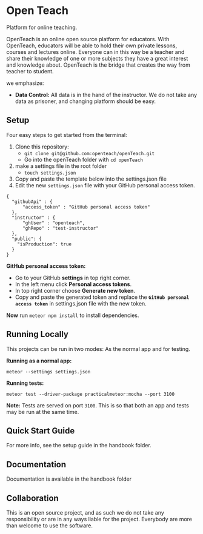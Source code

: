 # Open Teach
Platform for online teaching.

OpenTeach is an online open source platform for educators. With OpenTeach,
educators will be able to hold their own private lessons, courses and lectures
online. Everyone can in this way be a teacher and share their knowledge of one
or more subjects they have a great interest and knowledge about. OpenTeach is
the bridge that creates the way from teacher to student.

we emphasize:

* __Data Control:__ All data is in the hand of the instructor. We
  do not take any data as prisoner, and changing platform should be
  easy.

## Setup

Four easy steps to get started from the terminal:

1. Clone this repository:
    - `git clone git@github.com:openteach/openTeach.git`
    - Go into the openTeach folder with `cd openTeach`
2. make a settings file in the root folder
    - `touch settings.json`
3. Copy and paste the template below into the settings.json file
4. Edit the new `settings.json` file with your GitHub personal access token.

```
{
  "githubApi" : {
      "access_token" : "GitHub personal access token"
  },
  "instructor" : {
      "ghUser" : "openteach",
      "ghRepo" : "test-instructor"
  },
  "public": {
    "isProduction": true
  }
}
```

__GitHub personal access token:__

* Go to your GitHub __settings__ in top right corner.
* In the left menu click __Personal access tokens__.
* In top right corner choose __Generate new token__.
* Copy and paste the generated token and replace the
  __`GitHub personal access token`__ in settings.json file with the new token.

__Now__ run `meteor npm install` to install dependencies.

## Running Locally
This projects can be run in two modes: As the normal app and for testing.

__Running as a normal app:__

```
meteor --settings settings.json
```

__Running tests:__

```
meteor test --driver-package practicalmeteor:mocha --port 3100
```

__Note:__ Tests are served on port `3100`. This is so that both an app and tests
may be run at the same time.


## Quick Start Guide
For more info, see the setup guide in the handbook folder.

## Documentation
Documentation is available in the handbook folder

## Collaboration
This is an open source project, and as such we do not take any responsibility
or are in any ways liable for the project. Everybody are more than welcome to
use the software.
